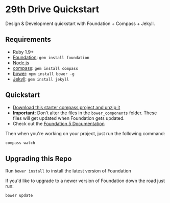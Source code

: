 # 29th Drive Quickstart

Design & Development quickstart with Foundation + Compass + Jekyll.

## Requirements

  * Ruby 1.9+
  * [Foundation](http://foundation.zurb.com): `gem install foundation`
  * [Node.js](http://nodejs.org)
  * [compass](http://compass-style.org/): `gem install compass`
  * [bower](http://bower.io): `npm install bower -g`
  * [Jekyll](http://jekyllrb.com/): `gem install jekyll`

## Quickstart

  * [Download this starter compass project and unzip it](https://github.com/29thdrive/29th-drive-quickstart/archive/master.zip)
  * __Important:__ Don't alter the files in the `bower_components` folder. These files will get updated when Foundation gets updated.
  * Check out the [Foundation 5 Documentation](http://foundation.zurb.com/docs/)
  
Then when you're working on your project, just run the following command:

```bash
compass watch
```

## Upgrading this Repo

Run `bower install` to install the latest version of Foundation

If you'd like to upgrade to a newer version of Foundation down the road just run:

```bash
bower update
```
